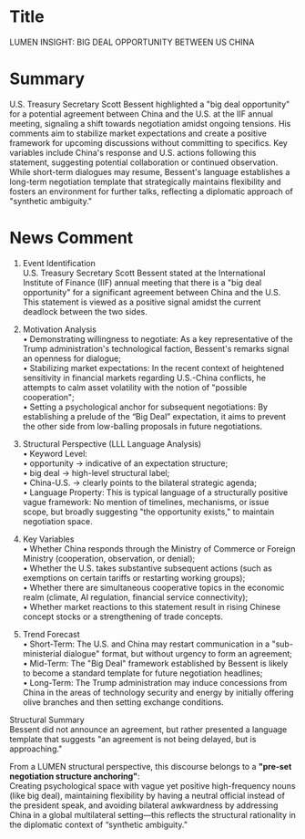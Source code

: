 # Title
LUMEN INSIGHT: BIG DEAL OPPORTUNITY BETWEEN US CHINA

# Summary
U.S. Treasury Secretary Scott Bessent highlighted a "big deal opportunity" for a potential agreement between China and the U.S. at the IIF annual meeting, signaling a shift towards negotiation amidst ongoing tensions. His comments aim to stabilize market expectations and create a positive framework for upcoming discussions without committing to specifics. Key variables include China's response and U.S. actions following this statement, suggesting potential collaboration or continued observation. While short-term dialogues may resume, Bessent's language establishes a long-term negotiation template that strategically maintains flexibility and fosters an environment for further talks, reflecting a diplomatic approach of "synthetic ambiguity."

# News Comment
1. Event Identification  
U.S. Treasury Secretary Scott Bessent stated at the International Institute of Finance (IIF) annual meeting that there is a "big deal opportunity" for a significant agreement between China and the U.S. This statement is viewed as a positive signal amidst the current deadlock between the two sides.

2. Motivation Analysis  
• Demonstrating willingness to negotiate: As a key representative of the Trump administration's technological faction, Bessent's remarks signal an openness for dialogue;  
• Stabilizing market expectations: In the recent context of heightened sensitivity in financial markets regarding U.S.-China conflicts, he attempts to calm asset volatility with the notion of "possible cooperation";  
• Setting a psychological anchor for subsequent negotiations: By establishing a prelude of the “Big Deal” expectation, it aims to prevent the other side from low-balling proposals in future negotiations.

3. Structural Perspective (LLL Language Analysis)  
• Keyword Level:  
• opportunity → indicative of an expectation structure;  
• big deal → high-level structural label;  
• China-U.S. → clearly points to the bilateral strategic agenda;  
• Language Property: This is typical language of a structurally positive vague framework: No mention of timelines, mechanisms, or issue scope, but broadly suggesting "the opportunity exists," to maintain negotiation space.

4. Key Variables  
• Whether China responds through the Ministry of Commerce or Foreign Ministry (cooperation, observation, or denial);  
• Whether the U.S. takes substantive subsequent actions (such as exemptions on certain tariffs or restarting working groups);  
• Whether there are simultaneous cooperative topics in the economic realm (climate, AI regulation, financial service connectivity);  
• Whether market reactions to this statement result in rising Chinese concept stocks or a strengthening of trade concepts.

5. Trend Forecast  
• Short-Term: The U.S. and China may restart communication in a "sub-ministerial dialogue" format, but without urgency to form an agreement;  
• Mid-Term: The "Big Deal" framework established by Bessent is likely to become a standard template for future negotiation headlines;  
• Long-Term: The Trump administration may induce concessions from China in the areas of technology security and energy by initially offering olive branches and then setting exchange conditions.

Structural Summary  
Bessent did not announce an agreement, but rather presented a language template that suggests "an agreement is not being delayed, but is approaching."  

From a LUMEN structural perspective, this discourse belongs to a **"pre-set negotiation structure anchoring"**:  
Creating psychological space with vague yet positive high-frequency nouns (like big deal), maintaining flexibility by having a neutral official instead of the president speak, and avoiding bilateral awkwardness by addressing China in a global multilateral setting—this reflects the structural rationality in the diplomatic context of “synthetic ambiguity.”
